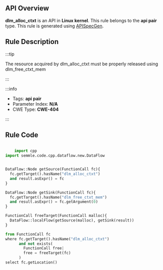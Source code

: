 ---
---


## API Overview
**dlm_alloc_ctxt** is an API in **Linux kernel**. This rule belongs to the **api pair** type. This rule is generated using [APISpecGen](../../tools/APISpecGen).
## Rule Description

:::tip

The resource acquired by dlm_alloc_ctxt must be properly released using dlm_free_ctxt_mem

:::

:::info

- Tags: **api pair**
- Parameter Index: **N/A**
- CWE Type: **CWE-404**

:::

## Rule Code
```python

    import cpp
import semmle.code.cpp.dataflow.new.DataFlow


DataFlow::Node getSource(FunctionCall fc){
  fc.getTarget().hasName("dlm_alloc_ctxt")
  and result.asExpr() = fc
}

DataFlow::Node getSink(FunctionCall fc){
  fc.getTarget().hasName("dlm_free_ctxt_mem")
  and result.asExpr() = fc.getArgument(0)
}

FunctionCall freeTarget(FunctionCall malloc){
  DataFlow::localFlow(getSource(malloc), getSink(result))
}

from FunctionCall fc
where fc.getTarget().hasName("dlm_alloc_ctxt")
      and not exists(
        FunctionCall free| 
        free = freeTarget(fc)
      )
select fc.getLocation()

    
```